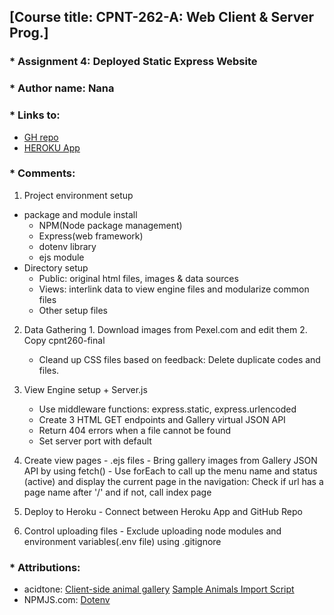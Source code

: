 ## [Course title: CPNT-262-A: Web Client & Server Prog.]

### * Assignment 4: Deployed Static Express Website 
### * Author name: Nana

### * Links to:
  + [GH repo](https://github.com/CreativeNana/cpnt262-a4)
  + [HEROKU App](https://nana-cpnt262-a4.herokuapp.com/)

### * Comments: 
1. Project environment setup
  + package and module install 
      - NPM(Node package management)
      - Express(web framework)
      - dotenv library
      - ejs module
  + Directory setup
      - Public: original html files, images & data sources
      - Views: interlink data to view engine files and modularize common files
      - Other setup files


  2. Data Gathering
    1. Download images from Pexel.com and edit them
    2. Copy cpnt260-final 
      - Cleand up CSS files based on feedback: Delete duplicate codes and files.


  3. View Engine setup 
    + Server.js
      - Use middleware functions: express.static, express.urlencoded
      - Create 3 HTML GET endpoints and Gallery virtual JSON API
      - Return 404 errors when a file cannot be found
      - Set server port with default


  4. Create view pages
    - .ejs files 
    - Bring gallery images from Gallery JSON API by using fetch()
    - Use forEach to call up the menu name and status (active) and display the current page in the navigation: Check if url has a page name after '/' and if not, call index page


  5. Deploy to Heroku
    - Connect between Heroku App and GitHub Repo


  6. Control uploading files 
    - Exclude uploading node modules and environment variables(.env file) using .gitignore

   
### * Attributions: 
  + acidtone: [Client-side animal gallery](https://github.com/sait-wbdv/in-class/tree/main/week09f/animal-fetch) [Sample Animals Import Script](https://github.com/sait-wbdv/in-class/tree/main/week10t/animals)
  + NPMJS.com: [Dotenv](https://www.npmjs.com/package/dotenv)
